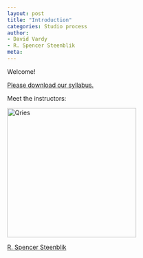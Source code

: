 ```yaml
---
layout: post
title: "Introduction"
categories: Studio process
author:
- David Vardy
- R. Spencer Steenblik
meta:
---
```


Welcome!

[Please download our syllabus. ](/assets/2021w_fa_arch3105studio_syllabus.pdf)

Meet the instructors:

<a href="http://phi.archi/">
         <img alt="Qries" src="http://design.wku.edu.cn/wp-content/uploads/2019/09/mmexport1543286755425-2-806x537.jpg" width="300" >

R. Spencer Steenblik
